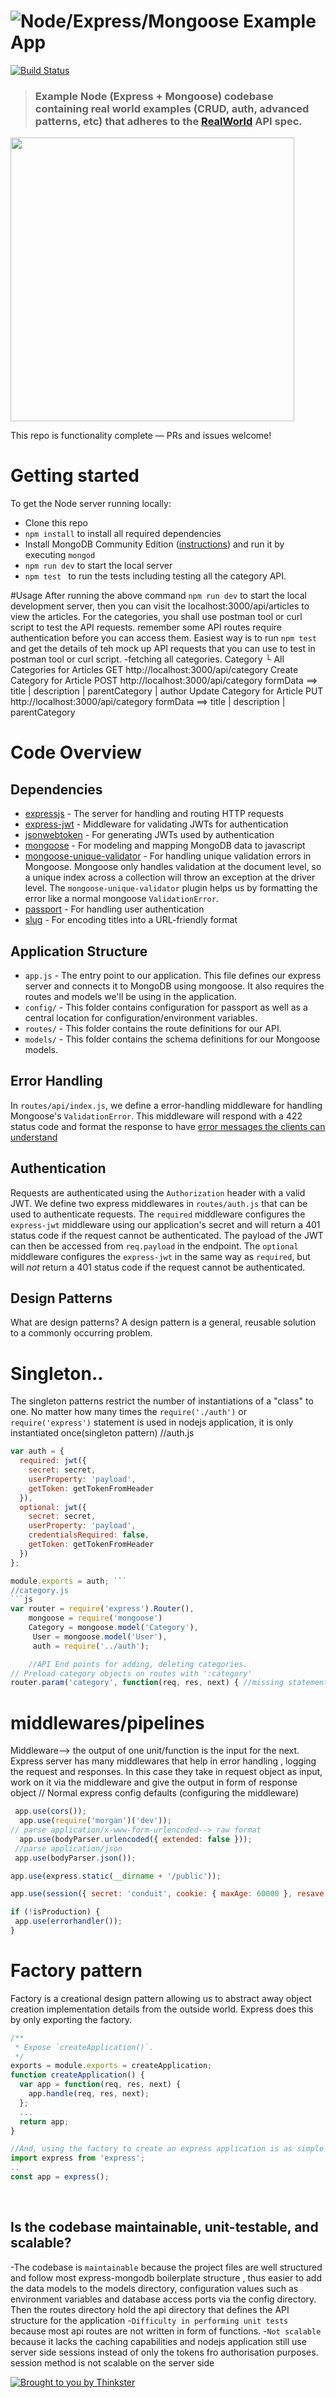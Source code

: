 # ![Node/Express/Mongoose Example App](project-logo.png)

[![Build Status](https://travis-ci.org/anishkny/node-express-realworld-example-app.svg?branch=master)](https://travis-ci.org/anishkny/node-express-realworld-example-app)

> ### Example Node (Express + Mongoose) codebase containing real world examples (CRUD, auth, advanced patterns, etc) that adheres to the [RealWorld](https://github.com/gothinkster/realworld-example-apps) API spec.

<a href="https://thinkster.io/tutorials/node-json-api" target="_blank"><img width="454" src="https://raw.githubusercontent.com/gothinkster/realworld/master/media/learn-btn-hr.png" /></a>

This repo is functionality complete — PRs and issues welcome!

# Getting started

To get the Node server running locally:

- Clone this repo
- `npm install` to install all required dependencies
- Install MongoDB Community Edition ([instructions](https://docs.mongodb.com/manual/installation/#tutorials)) and run it by executing `mongod`
- `npm run dev` to start the local server
- `npm test ` to run the tests including testing all the category API.

#Usage
After running the above command `npm run dev` to start the local development server, then you can visit the localhost:3000/api/articles to view the articles. 
For the categories, you shall use postman tool or curl script to test the API requests. remember some API  routes require authentication before you can access them.
Easiest way is to run `npm test` and get the details of teh mock up API requests that you can use to test in postman tool or curl script.
-fetching all categories.
 Category
└ All Categories for Articles
  GET http://localhost:3000/api/category 
Create Category for Article
  POST http://localhost:3000/api/category
  formData ==> title | description | parentCategory | author
Update Category for Article
PUT http://localhost:3000/api/category 
 formData ==> title | description | parentCategory

     

# Code Overview

## Dependencies

- [expressjs](https://github.com/expressjs/express) - The server for handling and routing HTTP requests
- [express-jwt](https://github.com/auth0/express-jwt) - Middleware for validating JWTs for authentication
- [jsonwebtoken](https://github.com/auth0/node-jsonwebtoken) - For generating JWTs used by authentication
- [mongoose](https://github.com/Automattic/mongoose) - For modeling and mapping MongoDB data to javascript 
- [mongoose-unique-validator](https://github.com/blakehaswell/mongoose-unique-validator) - For handling unique validation errors in Mongoose. Mongoose only handles validation at the document level, so a unique index across a collection will throw an exception at the driver level. The `mongoose-unique-validator` plugin helps us by formatting the error like a normal mongoose `ValidationError`.
- [passport](https://github.com/jaredhanson/passport) - For handling user authentication
- [slug](https://github.com/dodo/node-slug) - For encoding titles into a URL-friendly format

## Application Structure

- `app.js` - The entry point to our application. This file defines our express server and connects it to MongoDB using mongoose. It also requires the routes and models we'll be using in the application.
- `config/` - This folder contains configuration for passport as well as a central location for configuration/environment variables.
- `routes/` - This folder contains the route definitions for our API.
- `models/` - This folder contains the schema definitions for our Mongoose models.

## Error Handling

In `routes/api/index.js`, we define a error-handling middleware for handling Mongoose's `ValidationError`. This middleware will respond with a 422 status code and format the response to have [error messages the clients can understand](https://github.com/gothinkster/realworld/blob/master/API.md#errors-and-status-codes)

## Authentication

Requests are authenticated using the `Authorization` header with a valid JWT. We define two express middlewares in `routes/auth.js` that can be used to authenticate requests. The `required` middleware configures the `express-jwt` middleware using our application's secret and will return a 401 status code if the request cannot be authenticated. The payload of the JWT can then be accessed from `req.payload` in the endpoint. The `optional` middleware configures the `express-jwt` in the same way as `required`, but will *not* return a 401 status code if the request cannot be authenticated.


## Design Patterns
What are design patterns?
A design pattern is a general, reusable solution to a commonly occurring problem.
 # Singleton..
 The singleton patterns restrict the number of instantiations of a "class" to one. No matter how many times the  `require('./auth')` or `require('express')` statement is used in nodejs application, it is only  instantiated once(singleton pattern)
//auth.js
```js
var auth = {
  required: jwt({
    secret: secret,
    userProperty: 'payload',
    getToken: getTokenFromHeader
  }),
  optional: jwt({
    secret: secret,
    userProperty: 'payload',
    credentialsRequired: false,
    getToken: getTokenFromHeader
  })
};

module.exports = auth; ```
//category.js
```js
var router = require('express').Router(),
    mongoose = require('mongoose')
    Category = mongoose.model('Category'),
     User = mongoose.model('User'),
     auth = require('../auth'); 

    //API End points for adding, deleting categories.
// Preload category objects on routes with ':category'
router.param('category', function(req, res, next) { //missing statements}
```

  # middlewares/pipelines
  Middleware--> the output of one unit/function is the input for the next. Express server has many middlewares that help in error handling , logging the request and responses.
  In this case they take in request object as input, work on it via the middleware and give 
  the output in form of response object
  // Normal express config defaults (configuring the middleware)
 ```js
  app.use(cors());
   app.use(require('morgan')('dev'));
// parse application/x-www-form-urlencoded--> raw format
   app.use(bodyParser.urlencoded({ extended: false }));
  //parse application/json
  app.use(bodyParser.json());

app.use(express.static(__dirname + '/public'));

app.use(session({ secret: 'conduit', cookie: { maxAge: 60000 }, resave: false, saveUninitialized: false  }));

if (!isProduction) {
  app.use(errorhandler());
}
```

# Factory pattern
Factory is a creational design pattern allowing us to abstract away object creation implementation details from the outside world. Express does this by only exporting the factory.
```js
/**
 * Expose `createApplication()`.
 */
exports = module.exports = createApplication;
function createApplication() {
  var app = function(req, res, next) {
    app.handle(req, res, next);
  };
  ...
  return app;
}

//And, using the factory to create an express application is as simple as this:
import express from 'express';
..
const app = express();
```
<br />

## Is the codebase maintainable, unit-testable, and scalable?
-The codebase is `maintainable` because the project files are well structured and follow most  express-mongodb boilerplate structure , thus easier to add the data models to the models directory, configuration values such as environment variables and database access ports via the config directory. Then the routes directory hold the api directory that defines the API structure for the application
-`Difficulty in performing unit tests`  because most api routes are not written in form of functions.
-`Not scalable`  because it lacks the caching capabilities and nodejs application still use server side sessions instead of only the tokens fro authorisation purposes. session method is not scalable on the server side




[![Brought to you by Thinkster](https://raw.githubusercontent.com/gothinkster/realworld/master/media/end.png)](https://thinkster.io)
